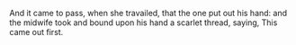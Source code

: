 And it came to pass, when she travailed, that the one put out his hand: and the midwife took and bound upon his hand a scarlet thread, saying, This came out first.
